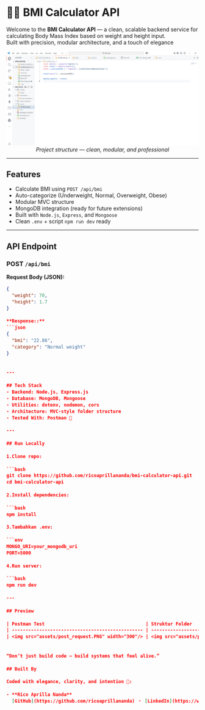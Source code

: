 # 📱🐢 BMI Calculator API

Welcome to the **BMI Calculator API** — a clean, scalable backend service for calculating Body Mass Index based on weight and height input.  
Built with precision, modular architecture, and a touch of elegance 

<p align="center">
  <img src="assets/project_structure.PNG" width="600" alt="project structure preview"/>
  <br/>
  <em>Project structure — clean, modular, and professional</em>
</p>

---

## Features

- Calculate BMI using `POST /api/bmi`
- Auto-categorize (Underweight, Normal, Overweight, Obese)
- Modular MVC structure
- MongoDB integration (ready for future extensions)
- Built with `Node.js`, `Express`, and `Mongoose`
- Clean `.env` + script `npm run dev` ready

---

## API Endpoint

### POST `/api/bmi`

**Request Body (JSON):**
```json
{
  "weight": 70,
  "height": 1.7
}

**Response::**
```json
{
  "bmi": "22.86",
  "category": "Normal weight"
}


---

## Tech Stack
- Backend: Node.js, Express.js
- Database: MongoDB, Mongoose
- Utilities: dotenv, nodemon, cors
- Architecture: MVC-style folder structure
- Tested With: Postman 🐢

---

## Run Locally

1.Clone repo:

```bash
git clone https://github.com/ricoaprillananda/bmi-calculator-api.git
cd bmi-calculator-api

2.Install dependencies:

```bash
npm install

3.Tambahkan .env:

```env
MONGO_URI=your_mongodb_uri
PORT=5000

4.Run server:

```bash
npm run dev

---

## Preview

| Postman Test                                     | Struktur Folder                                       |
| ------------------------------------------------ | ----------------------------------------------------- |
| <img src="assets/post_request.PNG" width="300"/> | <img src="assets/project_structure.PNG" width="300"/> |


“Don’t just build code — build systems that feel alive.”

## Built By

Coded with elegance, clarity, and intention 🍃:

- **Rico Aprilla Nanda**  
  [GitHub](https://github.com/ricoaprillananda) ・ [LinkedIn](https://www.linkedin.com/in/rico-aprilla-n-3335a7251)

